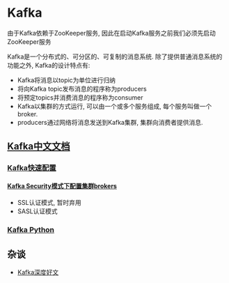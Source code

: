# Kafka

由于Kafka依赖于ZooKeeper服务, 因此在启动Kafka服务之前我们必须先启动ZooKeeper服务

Kafka是一个分布式的、可分区的、可复制的消息系统. 除了提供普通消息系统的功能之外, Kafka的设计特点有:
- Kafka将消息以topic为单位进行归纳
- 将向Kafka topic发布消息的程序称为producers
- 将预定topics并消费消息的程序称为consumer
- Kafka以集群的方式运行, 可以由一个或多个服务组成, 每个服务叫做一个broker.
- producers通过网络将消息发送到Kafka集群, 集群向消费者提供消息.

## [Kafka中文文档](doc/Kafka%20Note.md)

### [Kafka快速配置](doc/Kafka%20Start.md)

#### [Kafka Security模式下配置集群brokers](doc/Kafka%20Security.md)
- SSL认证模式, 暂时弃用
- SASL认证模式

### [Kafka Python](doc/Kafka%20python.md)

## 杂谈
- [Kafka深度好文](https://blog.csdn.net/lizhitao/article/details/39499283#commentBox)